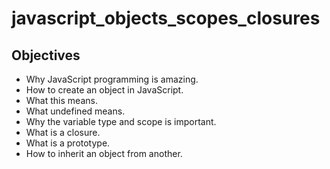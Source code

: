 # javascript_objects_scopes_closures

## Objectives

- Why JavaScript programming is amazing.
- How to create an object in JavaScript.
- What this means.
- What undefined means.
- Why the variable type and scope is important.
- What is a closure.
- What is a prototype.
- How to inherit an object from another.
